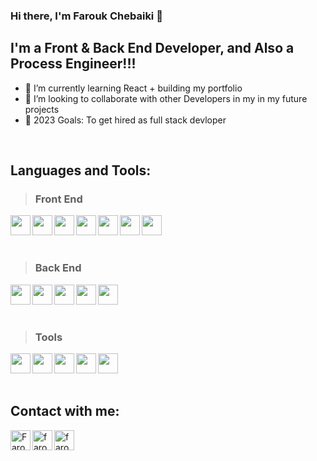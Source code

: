### Hi there, I'm Farouk Chebaiki 👋

## I'm a Front & Back End  Developer, and Also a Process Engineer!!!
- 🌱 I’m currently learning React + building my portfolio
- 👯 I’m looking to collaborate with other Developers in my in my future projects
- 🥅 2023 Goals: To get hired as full stack devloper
<br />

## Languages and Tools:

> ### Front End 

[<img align="left" height="32" width="32" src="https://cdn.simpleicons.org/javascript" />][portfolio]
[<img align="left" height="32" width="32" src="https://cdn.simpleicons.org/react/" />][portfolio]
[<img align="left" height="32" width="32" src="https://cdn.simpleicons.org/redux" />][portfolio]
[<img align="left" height="32" width="32" src="https://cdn.simpleicons.org/reduxsaga" />][portfolio]
[<img align="left" height="32" width="32" src="https://cdn.simpleicons.org/html5" />][portfolio]
[<img align="left" height="32" width="32" src="https://cdn.simpleicons.org/css3" />][portfolio]
[<img align="left" height="32" width="32" src="https://cdn.simpleicons.org/sass" />][portfolio]

<br />
<br />
<br />

> ### Back End 

[<img align="left" height="32" width="32" src="https://cdn.simpleicons.org/nodedotjs" />][portfolio]
[<img align="left" height="32" width="32" src="https://cdn.simpleicons.org/express" />][portfolio]
[<img align="left" height="32" width="32" src="https://cdn.simpleicons.org/postgresql" />][portfolio]
[<img align="left" height="32" width="32" src="https://cdn.simpleicons.org/mongodb" />][portfolio]
[<img align="left" height="32" width="32" src="https://cdn.simpleicons.org/firebase" />][portfolio]

<br />
<br />
<br />

> ### Tools 

[<img align="left" height="32" width="32" src="https://cdn.simpleicons.org/git" />][portfolio]
[<img align="left" height="32" width="32" src="https://cdn.simpleicons.org/github/black" />][portfolio]
[<img align="left" height="32" width="32" src="https://cdn.simpleicons.org/gnometerminal/black" />][portfolio]
[<img align="left" height="32" width="32" src="https://cdn.simpleicons.org/sublimetext" />][portfolio]
[<img align="left"  height="32" width="32" src="https://cdn.simpleicons.org/visualstudiocode" />][portfolio]

<br />
<br />
<br />


## Contact with me:

[<img align="left" alt="Farouk | Gmail"  height="32" width="32" src="https://cdn.simpleicons.org/gmail" />][gmail]
[<img align="left" alt="farouk | LinkedIn"  height="32" width="32" src="https://cdn.simpleicons.org/linkedin" />][linkedin]
[<img align="left" alt="farouk | Twitter"  height="32" width="32" src="https://cdn.simpleicons.org/twitter" />][twitter]
<br />

[gmail]: mailto:farouk.chebaiki@gmail.com
[twitter]: https://twitter.com/faroukchebaiki
[linkedin]: https://linkedin.com/in/farouk7
[portfolio]: https://faroukchebaiki.live/
